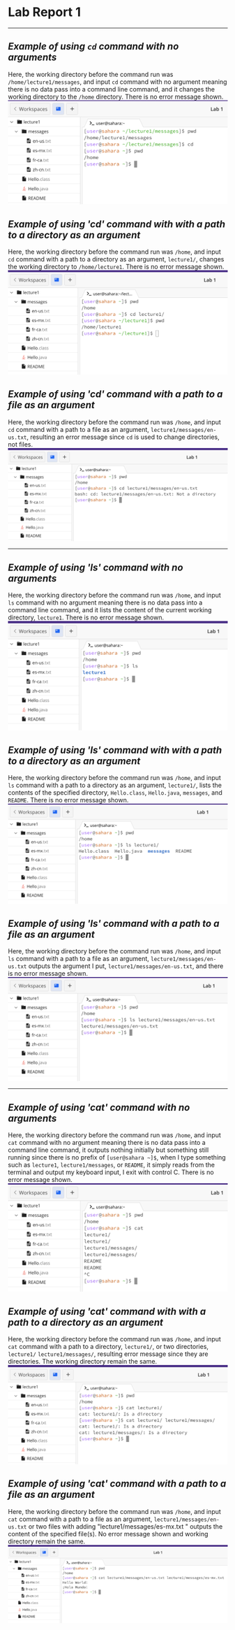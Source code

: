 # **Lab Report 1**

---

##  *Example of using `cd` command with no arguments*
Here, the working directory before the command run was `/home/lecture1/messages`, and input `cd` command with no argument meaning there is no data pass into a command line command, and it changes the working directory to the `/home` directory. There is no error message shown.
![Image](cd_no_args.png)

##  *Example of using 'cd' command with with a path to a directory as an argument*
Here, the working directory before the command run was `/home`, and input `cd` command with a path to a directory as an argument, `lecture1/`,  changes the working directory to `/home/lecture1`. There is no error message shown.
![Image](cd_path_to_directory.png)

##  *Example of using 'cd' command with a path to a file as an argument*
Here, the working directory before the command run was `/home`, and input `cd` command with a path to a file as an argument, `lecture1/messages/en-us.txt`, resulting an error message since `cd` is used to change directories, not files.
![Image](cd_path_to_file.png)

---

##  *Example of using 'ls' command with no arguments*
Here, the working directory before the command run was `/home`, and input `ls` command with no argument meaning there is no data pass into a command line command, and it lists the content of the current working directory, `lecture1`. There is no error message shown.
![Image](ls_no_args.png)

##  *Example of using 'ls' command with with a path to a directory as an argument*
Here, the working directory before the command run was `/home`, and input `ls` command with a path to a directory as an argument, `lecture1/`,  lists the contents of the specified directory, `Hello.class`, `Hello.java`, `messages`, and `README`. There is no error message shown.
![Image](ls_directory.png)

##  *Example of using 'ls' command with a path to a file as an argument*
Here, the working directory before the command run was `/home`, and input `ls` command with a path to a file as an argument, `lecture1/messages/en-us.txt` outputs the argument I put, `lecture1/messages/en-us.txt`, and there is no error message shown.
![Image](ls_fire.png)

---

##  *Example of using 'cat' command with no arguments*
Here, the working directory before the command run was `/home`, and input `cat` command with no argument meaning there is no data pass into a command line command, it outputs nothing initially but something still running since there is no prefix of `[user@sahara ~]$`, when I type something such as `lecture1`, `lecture1/messages`, or `README`, it simply reads from the terminal and output my keyboard input, I exit with control C. There is no error message shown.
![Image](cat_no_args.png)

##  *Example of using 'cat' command with with a path to a directory as an argument*
Here, the working directory before the command run was `/home`, and input `cat` command with a path to a directory, `lecture1/`, or two directories, `lecture1/`  `lecture1/messages/`, resulting error message since they are directories. The working directory remain the same.
![Image](cat_directory.png)

##  *Example of using 'cat' command with a path to a file as an argument*
Here, the working directory before the command run was `/home`, and input `cat` command with a path to a file as an argument, `lecture1/messages/en-us.txt` or two files with adding "lecture1/messages/es-mx.txt " outputs the content of the specified file(s). No error message shown and working directory remain the same.
![Image](cat_file.png)
